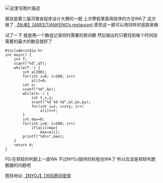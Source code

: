 ![这里写图片描述](http://img.blog.csdn.net/20160323221116567)

据说是第三届河南省程序设计大赛的一题
上次寒假里面用排序的方法WA了
这次做了
[【杭电】[4883]TIANKENG’s restaurant](http://blog.csdn.net/u011493189/article/details/50966805)
感觉这一题可以用同样的思路来做

试了一下
就是用一个数组记录同时需要的房间数
然后输出时只要找到每个时间段需要的最大的数目就好了

```
#include<stdio.h>
int main() {
	int T;
	scanf("%d",&T);
	while(T--) {
		int a[200];
		for(int i=0; i<200; i++)
			a[i]=0;
		int n;
		scanf("%d",&n);
		while(n--) {
			int t,x,y;
			scanf("%d %d %d",&t,&x,&y);
			for(int i=x; i<x+y; i++)
				a[i]+=t;
		}
		int max=0;
		for(int i=0; i<200; i++)
			if(a[i]>max)
				max=a[i];
		printf("%d\n",max);
	}
	return 0;
}
```
PS:在郑轻的判题上一直WA
不过NYOJ提供的标程也WA了
所以应该是郑轻判题数据的问题吧

题目地址:[【NYOJ】[168]房间安排](http://acm.nyist.net/JudgeOnline/problem.php?pid=168)